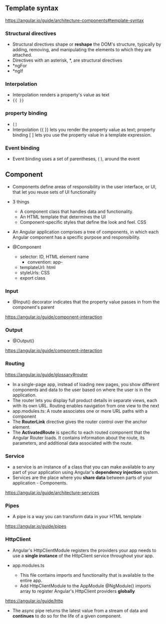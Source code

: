 
## Template syntax
https://angular.io/guide/architecture-components#template-syntax

### Structural directives
- Structural directives shape or **reshape** the DOM's structure, typically by adding, removing, and manipulating the elements to which they are attached. 
- Directives with an asterisk, *, are structural directives
- *ngFor
- *ngIf

### Interpolation 
-  Interpolation renders a property's value as text
- ```{{ }}```

### property binding
- ```[]```
-  Interpolation {{ }} lets you render the property value as text; 
property binding [ ] lets you use the property value in a template expression.

### Event binding
- Event binding uses a set of parentheses, ( ), around the event

## Component
- Components define areas of responsibility in the user interface, or UI, that let you reuse sets of UI functionality
- 3 things
  - A component class that handles data and functionality.
  - An HTML template that determines the UI
  - Component-specific styles that define the look and feel. CSS

- An Angular application comprises a tree of components, in which each Angular component has a specific purpose and responsibility.

- @Component
  - selector: ID, HTML element name
    - convention: app-
  - templateUrl: html
  - styleUrls: CSS
  - export class
  
### Input
- @Input() decorator indicates that the property value passes in from the component's parent
  
https://angular.io/guide/component-interaction

### Output
- @Output() 

https://angular.io/guide/component-interaction
  

### Routing
https://angular.io/guide/glossary#router

- In a single-page app, instead of loading new pages, you show different components and data to the user based on where the user is in the application.
- The router lets you display full product details in separate views, each with its own URL. Routing enables navigation from one view to the next
- app.modules.ts: A route associates one or more URL paths with a component
- The **RouterLink** directive gives the router control over the anchor element.
- The **ActivatedRoute** is specific to each routed component that the Angular Router loads. It contains information about the route, its parameters, and additional data associated with the route.


### Service
- a service is an instance of a class that you can make available to any part of your application using Angular's **dependency injection** system.
- Services are the place where you **share data** between parts of your application - Components. 

https://angular.io/guide/architecture-services

### Pipes
- A pipe is a way you can transform data in your HTML template

https://angular.io/guide/pipes

### HttpClient
- Angular's HttpClientModule registers the providers your app needs to use a **single instance** of the HttpClient service throughout your app.

- app.modules.ts
  - This file contains imports and functionality that is available to the entire app.
  - Add HttpClientModule to the AppModule @NgModule() imports array to register Angular's HttpClient providers **globally**

https://angular.io/guide/http

- The async pipe returns the latest value from a stream of data and **continues** to do so for the life of a given component.










